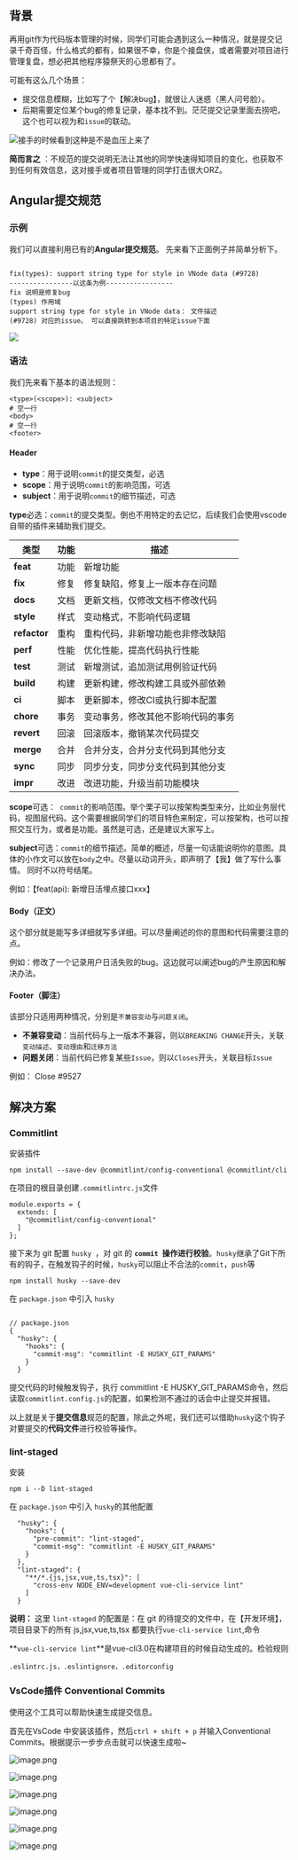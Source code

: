 <!--
 * @Author: lpj 1248708823@qq.com
 * @Date: 2022-08-14 20:59:07
 * @LastEditors: lpj 1248708823@qq.com
 * @LastEditTime: 2022-08-14 21:01:26
 * @FilePath: \vite\docs\基建篇01：统一成员git提交规范以及代码提交检测.md
 * @Description: 这是默认设置,请设置`customMade`, 打开koroFileHeader查看配置 进行设置: https://github.com/OBKoro1/koro1FileHeader/wiki/%E9%85%8D%E7%BD%AE
-->
## 背景

再用git作为代码版本管理的时候，同学们可能会遇到这么一种情况，就是提交记录千奇百怪，什么格式的都有，如果很不幸，你是个接盘侠，或者需要对项目进行管理复盘，想必把其他程序猿祭天的心思都有了。

可能有这么几个场景：

-   提交信息模糊，比如写了个【解决bug】，就很让人迷惑（黑人问号脸）。
-   后期需要定位某个bug的修复记录，基本找不到。茫茫提交记录里面去捞吧，这个也可以视为和`issue`的联动。



![接手的时候看到这种是不是血压上来了](https://p3-juejin.byteimg.com/tos-cn-i-k3u1fbpfcp/4ff908f9b43641388b4c7c595b3cd2a5~tplv-k3u1fbpfcp-watermark.image?)

**简而言之** ：不规范的提交说明无法让其他的同学快速得知项目的变化，也获取不到任何有效信息，这对接手或者项目管理的同学打击很大ORZ。

## **Angular提交规范**

### 示例

我们可以直接利用已有的**Angular提交规范**。 先来看下正面例子并简单分析下。

```

fix(types): support string type for style in VNode data (#9728)
----------------以这条为例-----------------
fix 说明是修复bug
(types) 作用域
support string type for style in VNode data： 文件描述
(#9728) 对应的issue。 可以直接跳转到本项目的特定issue下面
```

![](https://p3-juejin.byteimg.com/tos-cn-i-k3u1fbpfcp/88c35a5dee604cb4bca434d8f5d18314~tplv-k3u1fbpfcp-zoom-1.image)

### 语法

我们先来看下基本的语法规则：

```
<type>(<scope>): <subject>
# 空一行
<body>
# 空一行
<footer>
```

#### Header

-   **type**：用于说明`commit`的提交类型，必选
-   **scope**：用于说明`commit`的影响范围，可选
-   **subject**：用于说明`commit`的细节描述，可选

**type**必选：`commit`的提交类型。倒也不用特定的去记忆，后续我们会使用vscode自带的插件来辅助我们提交。

| 类型           | 功能 | 描述                |
| ------------ | -- | ----------------- |
| **feat**     | 功能 | 新增功能              |
| **fix**      | 修复 | 修复缺陷，修复上一版本存在问题   |
| **docs**     | 文档 | 更新文档，仅修改文档不修改代码   |
| **style**    | 样式 | 变动格式，不影响代码逻辑      |
| **refactor** | 重构 | 重构代码，非新增功能也非修改缺陷  |
| **perf**     | 性能 | 优化性能，提高代码执行性能     |
| **test**     | 测试 | 新增测试，追加测试用例验证代码   |
| **build**    | 构建 | 更新构建，修改构建工具或外部依赖  |
| **ci**       | 脚本 | 更新脚本，修改CI或执行脚本配置  |
| **chore**    | 事务 | 变动事务，修改其他不影响代码的事务 |
| **revert**   | 回滚 | 回滚版本，撤销某次代码提交     |
| **merge**    | 合并 | 合并分支，合并分支代码到其他分支  |
| **sync**     | 同步 | 同步分支，同步分支代码到其他分支  |
| **impr**     | 改进 | 改进功能，升级当前功能模块     |

**scope**可选：`  commit `的影响范围。举个栗子可以按架构类型来分，比如业务层代码，视图层代码。这个需要根据同学们的项目特色来制定，可以按架构，也可以按照交互行为，或者是功能。虽然是可选，还是建议大家写上。

**subject**可选：`commit`的细节描述。简单的概述，尽量一句话能说明你的意图。具体的小作文可以放在`body`之中。尽量以动词开头，即声明了【我】做了写什么事情。 同时不以符号结尾。

例如：【feat(api): 新增日活埋点接口xxx】

#### Body（正文）

这个部分就是能写多详细就写多详细。可以尽量阐述的你的意图和代码需要注意的点。

例如：修改了一个记录用户日活失败的bug。这边就可以阐述bug的产生原因和解决办法。

#### Footer（脚注）

该部分只适用两种情况，分别是`不兼容变动`与`问题关闭`。

-   **不兼容变动**：当前代码与上一版本不兼容，则以`BREAKING CHANGE`开头，关联`变动描述`、`变动理由`和`迁移方法`
-   **问题关闭**：当前代码已修复某些`Issue`，则以`Closes`开头，关联目标`Issue`

例如： Close #9527

## 解决方案

### Commitlint

安装插件

```
npm install --save-dev @commitlint/config-conventional @commitlint/cli
```

在项目的根目录创建`.commitlintrc.js`文件

```
module.exports = {
  extends: [
    "@commitlint/config-conventional"
  ]
};
```

接下来为 git 配置 ` husky  `，对 git 的 **` commit  `**操作进行**校验**。`husky`继承了Git下所有的钩子，在触发钩子的时候，`husky`可以阻止不合法的`commit`，`push`等

```
npm install husky --save-dev
```

在 `package.json` 中引入 `husky`

```

// package.json
{
  "husky": {
    "hooks": {
      "commit-msg": "commitlint -E HUSKY_GIT_PARAMS"
    }  
  }
```

提交代码的时候触发钩子，执行 commitlint -E HUSKY_GIT_PARAMS命令，然后读取`commitlint.config.js`的配置，如果检测不通过的话会中止提交并报错。

以上就是关于**提交信息**规范的配置，除此之外呢，我们还可以借助`husky`这个钩子对要提交的**代码文件**进行校验等操作。

### lint-staged

安装

```
npm i --D lint-staged
```

在 `package.json` 中引入 `husky`的其他配置

```
  "husky": {
    "hooks": {
      "pre-commit": "lint-staged",
      "commit-msg": "commitlint -E HUSKY_GIT_PARAMS"
    }
  },
  "lint-staged": {
    "**/*.{js,jsx,vue,ts,tsx}": [
      "cross-env NODE_ENV=development vue-cli-service lint"
    ]
  }
```

**说明：** 这里 `lint-staged` 的配置是：在 git 的待提交的文件中，在【开发环境】，项目目录下的所有 js,jsx,vue,ts,tsx 都要执行`vue-cli-service lint`,命令

**`vue-cli-service lint`**是vue-cli3.0在构建项目的时候自动生成的。检验规则

`.eslintrc.js，.eslintignore，.editorconfig`

### VsCode插件 Conventional Commits

使用这个工具可以帮助快速生成提交信息。

首先在VsCode 中安装该插件，然后`ctrl + shift + p` 并输入Conventional Commits。根据提示一步步点击就可以快速生成啦~

![image.png](https://p9-juejin.byteimg.com/tos-cn-i-k3u1fbpfcp/f499187cafea43999b9666d749071876~tplv-k3u1fbpfcp-watermark.image?)

![image.png](https://p3-juejin.byteimg.com/tos-cn-i-k3u1fbpfcp/da8cb3651d0946a48623552f7293dcd0~tplv-k3u1fbpfcp-watermark.image?)

![image.png](https://p1-juejin.byteimg.com/tos-cn-i-k3u1fbpfcp/3a0a31fdc0da44dea1bb8e799b47a2c0~tplv-k3u1fbpfcp-watermark.image?)

![image.png](https://p6-juejin.byteimg.com/tos-cn-i-k3u1fbpfcp/d6d64de7480142d5b8893ddba0cccbab~tplv-k3u1fbpfcp-watermark.image?)

![image.png](https://p1-juejin.byteimg.com/tos-cn-i-k3u1fbpfcp/c2eb55b9b41946c08c2683b04cd1bc11~tplv-k3u1fbpfcp-watermark.image?)

![image.png](https://p1-juejin.byteimg.com/tos-cn-i-k3u1fbpfcp/c1ef90ace2c94a01bebe6be88b242f92~tplv-k3u1fbpfcp-watermark.image?)